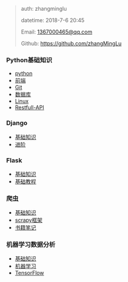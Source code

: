 

>   auth: zhangminglu
>
>   datetime: 2018-7-6 20:45
>
>   Email: 1367000465@qq.com
>
>   Github: https://github.com/zhangMingLu



### Python基础知识

-   [python](01-基础知识/01-python基础)
-   [前端](01-基础知识/02-html-js-css)
-   [Git](01-基础知识/03-Git)
-   [数据库](01-基础知识/04-数据库)
-   [Linux](Learning-notes/01-基础知识\05-Linux)
-   [Restfull-API](01-基础知识/06-API)



### Django

-   [基础知识](02-Django\01-Django基础)
-   [进阶](02-Django\02-Django进阶)



### Flask

-   [基础知识](03-Flask\基础知识)
-   [基础教程](03-Flask\Flask-基础教程)



### 爬虫

-   [基础知识](04-spider\基础知识)
-   [scrapy框架](04-spider\scrapy)
-   [书籍笔记](04-spider\网络数据采集-书籍)



### 机器学习数据分析

-   [基础知识](05-ml\np-pd-plt基础知识)
-   [机器学习](05-ml\机器学习)
-   [TensorFlow](05-ml\TensorFlow)

